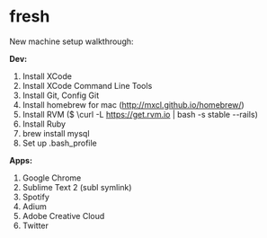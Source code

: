 fresh
=====

New machine setup walkthrough:

**Dev:**  
1. Install XCode  
2. Install XCode Command Line Tools  
3. Install Git, Config Git  
4. Install homebrew for mac (http://mxcl.github.io/homebrew/)  
5. Install RVM ($ \curl -L https://get.rvm.io | bash -s stable --rails)  
6. Install Ruby  
7. brew install mysql  
8. Set up .bash_profile  


**Apps:**  
1. Google Chrome  
2. Sublime Text 2 (subl symlink)  
3. Spotify  
4. Adium  
5. Adobe Creative Cloud  
6. Twitter
